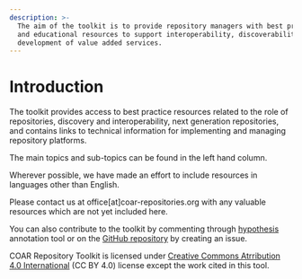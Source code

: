 ```yaml
---
description: >-
  The aim of the toolkit is to provide repository managers with best practices
  and educational resources to support interoperability, discoverability and the
  development of value added services.
---
```


# Introduction

The toolkit provides access to best practice resources related to the role of repositories, discovery and interoperability, next generation repositories, and contains links to technical information for implementing and managing repository platforms.

The main topics and sub-topics can be found in the left hand column. 

Wherever possible, we have made an effort to include resources in languages other than English. 

Please contact us at office\[at\]coar-repositories.org with any valuable resources which are not yet included here.

You can also contribute to the toolkit by commenting through [hypothesis](https://web.hypothes.is%20) annotation tool or on the [GitHub repository](https://github.com/coar-repositories/repository-toolkit) by creating an issue. 

COAR Repository Toolkit is licensed under [Creative Commons Atrribution 4.0 International](https://creativecommons.org/licenses/by/4.0/) \(CC BY 4.0\) license except the work cited in this tool.

[ ](https://www.coar-repositories.org/news-media/dissemination-material/european-repository-infographic/)





